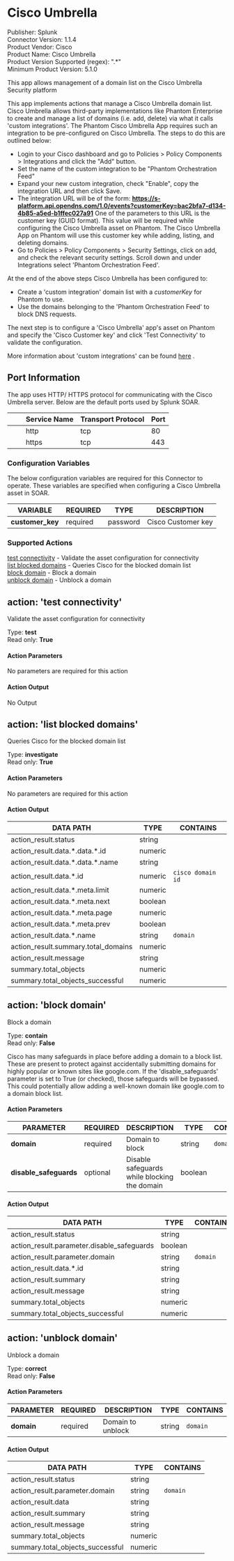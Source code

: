 [comment]: # "Auto-generated SOAR connector documentation"
# Cisco Umbrella

Publisher: Splunk  
Connector Version: 1\.1\.4  
Product Vendor: Cisco  
Product Name: Cisco Umbrella  
Product Version Supported (regex): "\.\*"  
Minimum Product Version: 5\.1\.0  

This app allows management of a domain list on the Cisco Umbrella Security platform

[comment]: # " File: README.md"
[comment]: # "  Copyright (c) 2021-2022 Splunk Inc."
[comment]: # ""
[comment]: # "  Licensed under Apache 2.0 (https://www.apache.org/licenses/LICENSE-2.0.txt)"
[comment]: # ""
This app implements actions that manage a Cisco Umbrella domain list. Cisco Umbrella allows
third-party implementations like Phantom Enterprise to create and manage a list of domains (i.e.
add, delete) via what it calls 'custom integrations'. The Phantom Cisco Umbrella App requires such
an integration to be pre-configured on Cisco Umbrella. The steps to do this are outlined below:

-   Login to your Cisco dashboard and go to Policies \> Policy Components \> Integrations and click
    the "Add" button.
-   Set the name of the custom integration to be "Phantom Orchestration Feed"
-   Expand your new custom integration, check "Enable", copy the integration URL and then click
    Save.
-   The integration URL will be of the form:
    **https://s-platform.api.opendns.com/1.0/events?customerKey=bac2bfa7-d134-4b85-a5ed-b1ffec027a91**
    One of the parameters to this URL is the customer key (GUID format). This value will be required
    while configuring the Cisco Umbrella asset on Phantom. The Cisco Umbrella App on Phantom will
    use this customer key while adding, listing, and deleting domains.
-   Go to Policies \> Policy Components \> Security Settings, click on add, and check the relevant
    security settings. Scroll down and under Integrations select 'Phantom Orchestration Feed'.

At the end of the above steps Cisco Umbrella has been configured to:  

-   Create a 'custom integration' domain list with a *customerKey* for Phantom to use.
-   Use the domains belonging to the 'Phantom Orchestration Feed' to block DNS requests.

The next step is to configure a 'Cisco Umbrella' app's asset on Phantom and specify the 'Cisco
Customer key' and click 'Test Connectivity' to validate the configuration.

More information about 'custom integrations' can be found
[here](https://support.umbrella.com/hc/en-us/articles/231248748) .  

## Port Information

The app uses HTTP/ HTTPS protocol for communicating with the Cisco Umbrella server. Below are the
default ports used by Splunk SOAR.

|         Service Name | Transport Protocol | Port |
|----------------------|--------------------|------|
|         http         | tcp                | 80   |
|         https        | tcp                | 443  |


### Configuration Variables
The below configuration variables are required for this Connector to operate.  These variables are specified when configuring a Cisco Umbrella asset in SOAR.

VARIABLE | REQUIRED | TYPE | DESCRIPTION
-------- | -------- | ---- | -----------
**customer\_key** |  required  | password | Cisco Customer key

### Supported Actions  
[test connectivity](#action-test-connectivity) - Validate the asset configuration for connectivity  
[list blocked domains](#action-list-blocked-domains) - Queries Cisco for the blocked domain list  
[block domain](#action-block-domain) - Block a domain  
[unblock domain](#action-unblock-domain) - Unblock a domain  

## action: 'test connectivity'
Validate the asset configuration for connectivity

Type: **test**  
Read only: **True**

#### Action Parameters
No parameters are required for this action

#### Action Output
No Output  

## action: 'list blocked domains'
Queries Cisco for the blocked domain list

Type: **investigate**  
Read only: **True**

#### Action Parameters
No parameters are required for this action

#### Action Output
DATA PATH | TYPE | CONTAINS
--------- | ---- | --------
action\_result\.status | string | 
action\_result\.data\.\*\.data\.\*\.id | numeric | 
action\_result\.data\.\*\.data\.\*\.name | string | 
action\_result\.data\.\*\.id | numeric |  `cisco domain id` 
action\_result\.data\.\*\.meta\.limit | numeric | 
action\_result\.data\.\*\.meta\.next | boolean | 
action\_result\.data\.\*\.meta\.page | numeric | 
action\_result\.data\.\*\.meta\.prev | boolean | 
action\_result\.data\.\*\.name | string |  `domain` 
action\_result\.summary\.total\_domains | numeric | 
action\_result\.message | string | 
summary\.total\_objects | numeric | 
summary\.total\_objects\_successful | numeric |   

## action: 'block domain'
Block a domain

Type: **contain**  
Read only: **False**

Cisco has many safeguards in place before adding a domain to a block list\. These are present to protect against accidentally submitting domains for highly popular or known sites like google\.com\. If the 'disable\_safeguards' parameter is set to True \(or checked\), those safeguards will be bypassed\. This could potentially allow adding a well\-known domain like google\.com to a domain block list\.

#### Action Parameters
PARAMETER | REQUIRED | DESCRIPTION | TYPE | CONTAINS
--------- | -------- | ----------- | ---- | --------
**domain** |  required  | Domain to block | string |  `domain` 
**disable\_safeguards** |  optional  | Disable safeguards while blocking the domain | boolean | 

#### Action Output
DATA PATH | TYPE | CONTAINS
--------- | ---- | --------
action\_result\.status | string | 
action\_result\.parameter\.disable\_safeguards | boolean | 
action\_result\.parameter\.domain | string |  `domain` 
action\_result\.data\.\*\.id | string | 
action\_result\.summary | string | 
action\_result\.message | string | 
summary\.total\_objects | numeric | 
summary\.total\_objects\_successful | numeric |   

## action: 'unblock domain'
Unblock a domain

Type: **correct**  
Read only: **False**

#### Action Parameters
PARAMETER | REQUIRED | DESCRIPTION | TYPE | CONTAINS
--------- | -------- | ----------- | ---- | --------
**domain** |  required  | Domain to unblock | string |  `domain` 

#### Action Output
DATA PATH | TYPE | CONTAINS
--------- | ---- | --------
action\_result\.status | string | 
action\_result\.parameter\.domain | string |  `domain` 
action\_result\.data | string | 
action\_result\.summary | string | 
action\_result\.message | string | 
summary\.total\_objects | numeric | 
summary\.total\_objects\_successful | numeric | 